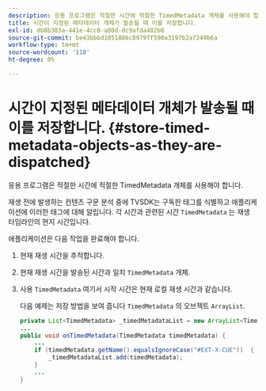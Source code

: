 ```yaml
---
description: 응용 프로그램은 적절한 시간에 적절한 TimedMetadata 개체를 사용해야 합니다.
title: 시간이 지정된 메타데이터 개체가 발송될 때 이를 저장합니다.
exl-id: db8b303a-441e-4cc0-a80d-dc9afda482b8
source-git-commit: be43bbbd1051886c8979ff590a3197b2a7249b6a
workflow-type: tm+mt
source-wordcount: '118'
ht-degree: 0%

---
```


# 시간이 지정된 메타데이터 개체가 발송될 때 이를 저장합니다. {#store-timed-metadata-objects-as-they-are-dispatched}

응용 프로그램은 적절한 시간에 적절한 TimedMetadata 개체를 사용해야 합니다.

재생 전에 발생하는 컨텐츠 구문 분석 중에 TVSDK는 구독한 태그를 식별하고 애플리케이션에 이러한 태그에 대해 알립니다. 각 시간과 관련된 시간 `TimedMetadata` 는 재생 타임라인의 현지 시간입니다.

애플리케이션은 다음 작업을 완료해야 합니다.

1. 현재 재생 시간을 추적합니다.
1. 현재 재생 시간을 발송된 시간과 일치 `TimedMetadata` 개체.

1. 사용 `TimedMetadata` 여기서 시작 시간은 현재 로컬 재생 시간과 같습니다.

   다음 예제는 저장 방법을 보여 줍니다 `TimedMetadata` 의 오브젝트 `ArrayList`.

   ```java
   private List<TimedMetadata> _timedMetadataList = new ArrayList<TimedMetadata>(); 
   ... 
   public void onTimedMetadata(TimedMetadata timedMetadata) { 
       ... 
       if (timedMetadata.getName().equalsIgnoreCase("#EXT-X-CUE"))  { 
           _timedMetadataList.add(timedMetadata); 
       } 
       ... 
   }
   ```
